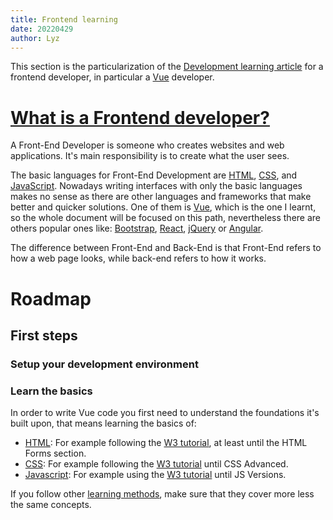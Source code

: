 ```yaml
---
title: Frontend learning
date: 20220429
author: Lyz
---
```


This section is the particularization of the [Development learning
article](code_learning.md) for a frontend developer, in particular
a [Vue](vuejs.md) developer.

# [What is a Frontend developer?](https://www.w3schools.com/whatis/whatis_frontenddev.asp)

A Front-End Developer is someone who creates websites and web applications. It's
main responsibility is to create what the user sees.

The basic languages for Front-End Development are [HTML](html.md),
[CSS](css.md), and [JavaScript](javascript.md). Nowadays writing interfaces with
only the basic languages makes no sense as there are other languages and
frameworks that make better and quicker solutions. One of them is
[Vue](vuejs.md), which is the one I learnt, so the whole document will be
focused on this path, nevertheless there are others popular ones like:
[Bootstrap](https://www.w3schools.com/whatis/whatis_bootstrap.asp),
[React](react.md), [jQuery](https://www.w3schools.com/jquery/default.asp) or
[Angular](https://www.w3schools.com/jquery/default.asp).

The difference between Front-End and Back-End is that Front-End refers to how
a web page looks, while back-end refers to how it works.

# Roadmap

## First steps

### Setup your development environment

### Learn the basics

In order to write Vue code you first need to understand the foundations it's
built upon, that means learning the basics of:

* [HTML](html.md): For example following the [W3
    tutorial](https://www.w3schools.com/html/default.asp), at least until the
    HTML Forms section.
* [CSS](css.md): For example following the [W3
    tutorial](https://www.w3schools.com/css/default.asp) until CSS Advanced.
* [Javascript](javascript.md): For example using the [W3
    tutorial](https://www.w3schools.com/js/default.asp) until JS Versions.

If you follow other [learning methods](code_learning.md#learning-methods), make
sure that they cover more less the same concepts.
